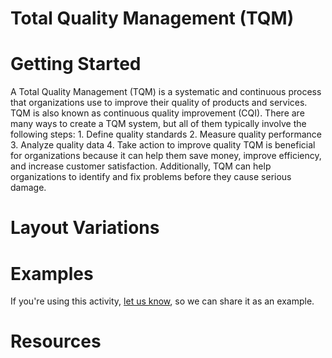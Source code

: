 # Total Quality Management (TQM)

# Getting Started

A Total Quality Management (TQM) is a systematic and continuous process that organizations use to improve their quality of products and services. TQM is also known as continuous quality improvement (CQI). There are many ways to create a TQM system, but all of them typically involve the following steps: 1. Define quality standards 2. Measure quality performance 3. Analyze quality data 4. Take action to improve quality TQM is beneficial for organizations because it can help them save money, improve efficiency, and increase customer satisfaction. Additionally, TQM can help organizations to identify and fix problems before they cause serious damage.

# Layout Variations
# Examples
If you're using this activity, [let us know](https://github.com/Standards-and-Practices/structured-rapid-development/issues/new?assignees=&labels=documentation&template=example-submission.md&title=Example+of+%5Byour+pattern+here%5D), so we can share it as an example.
# Resources